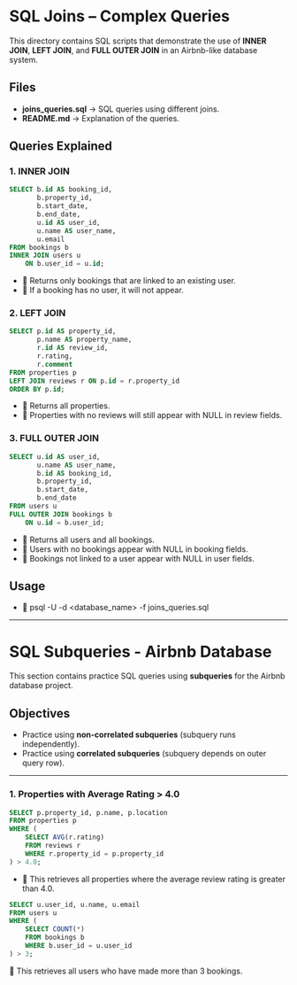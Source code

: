 # SQL Joins – Complex Queries

This directory contains SQL scripts that demonstrate the use of **INNER JOIN**, **LEFT JOIN**, and **FULL OUTER JOIN** in an Airbnb-like database system.  

## Files
- **joins_queries.sql** → SQL queries using different joins.
- **README.md** → Explanation of the queries.

## Queries Explained

### 1. INNER JOIN
```sql
SELECT b.id AS booking_id,
       b.property_id,
       b.start_date,
       b.end_date,
       u.id AS user_id,
       u.name AS user_name,
       u.email
FROM bookings b
INNER JOIN users u
    ON b.user_id = u.id;
```
- 📌 Returns only bookings that are linked to an existing user.
- 📌 If a booking has no user, it will not appear.

### 2. LEFT JOIN
```sql
SELECT p.id AS property_id, 
       p.name AS property_name, 
       r.id AS review_id, 
       r.rating, 
       r.comment
FROM properties p
LEFT JOIN reviews r ON p.id = r.property_id
ORDER BY p.id;
```
- 📌 Returns all properties.
- 📌 Properties with no reviews will still appear with NULL in review fields.

### 3. FULL OUTER JOIN
```sql
SELECT u.id AS user_id,
       u.name AS user_name,
       b.id AS booking_id,
       b.property_id,
       b.start_date,
       b.end_date
FROM users u
FULL OUTER JOIN bookings b
    ON u.id = b.user_id;
```
- 📌 Returns all users and all bookings.
- 📌 Users with no bookings appear with NULL in booking fields.
- 📌 Bookings not linked to a user appear with NULL in user fields.

## Usage
- 📌 psql -U <username> -d <database_name> -f joins_queries.sql

---

# SQL Subqueries - Airbnb Database

This section contains practice SQL queries using **subqueries** for the Airbnb database project.

## Objectives
- Practice using **non-correlated subqueries** (subquery runs independently).
- Practice using **correlated subqueries** (subquery depends on outer query row).

---

### 1. Properties with Average Rating > 4.0
```sql
SELECT p.property_id, p.name, p.location
FROM properties p
WHERE (
    SELECT AVG(r.rating)
    FROM reviews r
    WHERE r.property_id = p.property_id
) > 4.0;
```
- 📌 This retrieves all properties where the average review rating is greater than 4.0.

```sql
SELECT u.user_id, u.name, u.email
FROM users u
WHERE (
    SELECT COUNT(*)
    FROM bookings b
    WHERE b.user_id = u.user_id
) > 3;
```
📌 This retrieves all users who have made more than 3 bookings.